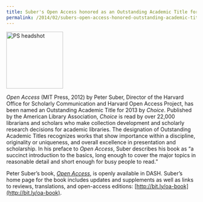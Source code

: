 ```yaml
---
title: Suber's Open Access honored as an Outstanding Academic Title for 2013
permalink: /2014/02/subers-open-access-honored-outstanding-academic-title-2013/
---
```

<img src="{{site.baseurl}}/assets/img/medium_Suber%20headshot.jpg" alt="PS headshot" width="150" height="150" class="floatleft">

_Open Access_ (MIT Press, 2012) by Peter Suber, Director of the Harvard Office for Scholarly Communication and Harvard Open Access Project, has been named an Outstanding Academic Title for 2013 by _Choice_.  Published by the American Library Association, _Choice_ is read by over 22,000 librarians and scholars who make collection development and scholarly research decisions for academic libraries.  The designation of Outstanding Academic Titles recognizes works that show importance within a discipline, originality or uniqueness, and overall excellence in presentation and scholarship.  In his preface to _Open Access_, Suber describes his book as “a succinct introduction to the basics, long enough to cover the major topics in reasonable detail and short enough for busy people to read.”

Peter Suber’s book, [_Open Access_](http://dash.harvard.edu/handle/1/10752204), is openly available in DASH.  Suber’s home page for the book includes updates and supplements as well as links to reviews, translations, and open-access editions: [http://bit.ly/oa-book](http://bit.ly/oa-book). 
